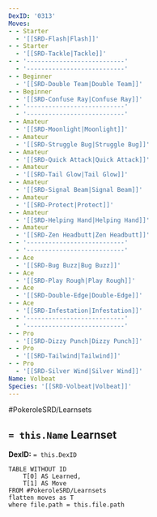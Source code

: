 ```yaml
---
DexID: '0313'
Moves:
- - Starter
  - '[[SRD-Flash|Flash]]'
- - Starter
  - '[[SRD-Tackle|Tackle]]'
- - '---------------------------'
  - '---------------------------'
- - Beginner
  - '[[SRD-Double Team|Double Team]]'
- - Beginner
  - '[[SRD-Confuse Ray|Confuse Ray]]'
- - '---------------------------'
  - '---------------------------'
- - Amateur
  - '[[SRD-Moonlight|Moonlight]]'
- - Amateur
  - '[[SRD-Struggle Bug|Struggle Bug]]'
- - Amateur
  - '[[SRD-Quick Attack|Quick Attack]]'
- - Amateur
  - '[[SRD-Tail Glow|Tail Glow]]'
- - Amateur
  - '[[SRD-Signal Beam|Signal Beam]]'
- - Amateur
  - '[[SRD-Protect|Protect]]'
- - Amateur
  - '[[SRD-Helping Hand|Helping Hand]]'
- - Amateur
  - '[[SRD-Zen Headbutt|Zen Headbutt]]'
- - '---------------------------'
  - '---------------------------'
- - Ace
  - '[[SRD-Bug Buzz|Bug Buzz]]'
- - Ace
  - '[[SRD-Play Rough|Play Rough]]'
- - Ace
  - '[[SRD-Double-Edge|Double-Edge]]'
- - Ace
  - '[[SRD-Infestation|Infestation]]'
- - '---------------------------'
  - '---------------------------'
- - Pro
  - '[[SRD-Dizzy Punch|Dizzy Punch]]'
- - Pro
  - '[[SRD-Tailwind|Tailwind]]'
- - Pro
  - '[[SRD-Silver Wind|Silver Wind]]'
Name: Volbeat
Species: '[[SRD-Volbeat|Volbeat]]'
---
```


#PokeroleSRD/Learnsets

## `= this.Name` Learnset

**DexID:** `= this.DexID`

```dataview
TABLE WITHOUT ID
    T[0] AS Learned,
    T[1] AS Move
FROM #PokeroleSRD/Learnsets
flatten moves as T
where file.path = this.file.path
```

